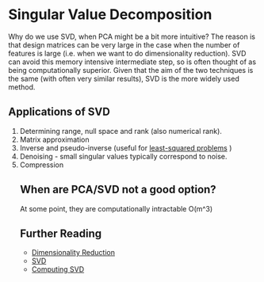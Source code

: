 # Singular Value Decomposition 
Why do we use SVD, when PCA might be a bit more intuitive?  The reason is that design matrices can be very large in the case when the number of features is large (i.e. when we want to do dimensionality reduction).  SVD can avoid this memory intensive intermediate step, so is often thought of as being computationally superior.  Given that the aim of the two techniques is the same (with often very similar results), SVD is the more widely used method.

## Applications of SVD
<ol>
<li>Determining range, null space and rank (also numerical rank).</li>
<li>Matrix approximation</li>
<li>Inverse and pseudo-inverse (useful for <a href="https://math.stackexchange.com/questions/772039/how-does-the-svd-solve-the-least-squares-problem/2173715#2173715">least-squared problems</a> )</li>
<li>Denoising - small singular values typically correspond to noise.</li>
<li>Compression</li>

## When are PCA/SVD not a good option?
At some point, they are computationally intractable O(m^3)

## Further Reading
* [Dimensionality Reduction](http://infolab.stanford.edu/~ullman/mmds/ch11.pdf)
* [SVD](http://www.math.iit.edu/~fass/477577_Chapter_12.pdf)
* [Computing SVD](http://www.cs.utexas.edu/users/inderjit/public_papers/HLA_SVD.pdf)